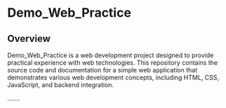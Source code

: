 # Demo_Web_Practice

## Overview

Demo_Web_Practice is a web development project designed to provide practical experience with web technologies. This repository contains the source code and documentation for a simple web application that demonstrates various web development concepts, including HTML, CSS, JavaScript, and backend integration.

.......

